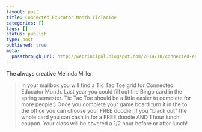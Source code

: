 ```yaml
---
layout: post
title: Connected Educator Month TicTacToe
categories: []
tags: []
status: publish
type: post
published: true
meta:
  passthrough_url: http://weprincipal.blogspot.com/2014/10/connected-educator-teacher-challenge.html
---
```


The always creative Melinda Miller:


>In your mailbox you will find a Tic Tac Toe grid for Connected Educator Month. Last year you could fill out the Bingo card in the spring semester. Tic Tac Toe should be a little easier to complete for more people:) Once you complete your game board turn it in the to the office you can choose your FREE doodie! If you "black out" the whole card you can cash in for a FREE doodie AND 1 hour lunch coupon. Your class will be covered a 1/2 hour before or after lunch!
